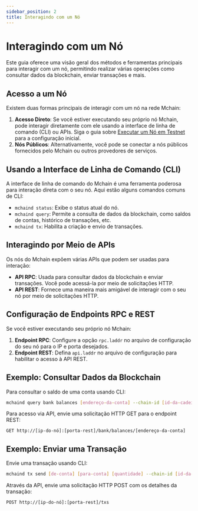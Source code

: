 ```yaml
---
sidebar_position: 2
title: Interagindo com um Nó
---
```


# Interagindo com um Nó

Este guia oferece uma visão geral dos métodos e ferramentas principais para interagir com um nó, permitindo realizar várias operações como consultar dados da blockchain, enviar transações e mais.

## Acesso a um Nó

Existem duas formas principais de interagir com um nó na rede Mchain:

1. **Acesso Direto**: Se você estiver executando seu próprio nó Mchain, pode interagir diretamente com ele usando a interface de linha de comando (CLI) ou APIs. Siga o guia sobre [Executar um Nó em Testnet](/docs/validate/joining-testnet) para a configuração inicial.
2. **Nós Públicos**: Alternativamente, você pode se conectar a nós públicos fornecidos pelo Mchain ou outros provedores de serviços.

## Usando a Interface de Linha de Comando (CLI)

A interface de linha de comando do Mchain é uma ferramenta poderosa para interação direta com o seu nó. Aqui estão alguns comandos comuns de CLI:

- `mchaind status`: Exibe o status atual do nó.
- `mchaind query`: Permite a consulta de dados da blockchain, como saldos de contas, histórico de transações, etc.
- `mchaind tx`: Habilita a criação e envio de transações.

## Interagindo por Meio de APIs

Os nós do Mchain expõem várias APIs que podem ser usadas para interação:

- **API RPC**: Usada para consultar dados da blockchain e enviar transações. Você pode acessá-la por meio de solicitações HTTP.
- **API REST**: Fornece uma maneira mais amigável de interagir com o seu nó por meio de solicitações HTTP.

## Configuração de Endpoints RPC e REST

Se você estiver executando seu próprio nó Mchain:

1. **Endpoint RPC**: Configure a opção `rpc.laddr` no arquivo de configuração do seu nó para o IP e porta desejados.
2. **Endpoint REST**: Defina `api.laddr` no arquivo de configuração para habilitar o acesso à API REST.

## Exemplo: Consultar Dados da Blockchain

Para consultar o saldo de uma conta usando CLI:

```bash
mchaind query bank balances [endereço-da-conta] --chain-id [id-da-cadeia]
```

Para acesso via API, envie uma solicitação HTTP GET para o endpoint REST:

```http
GET http://[ip-do-nó]:[porta-rest]/bank/balances/[endereço-da-conta]
```

## Exemplo: Enviar uma Transação

Envie uma transação usando CLI:

```bash
mchaind tx send [de-conta] [para-conta] [quantidade] --chain-id [id-da-cadeia] --from [nome-da-chave] --fees [taxa]
```

Através da API, envie uma solicitação HTTP POST com os detalhes da transação:

```http
POST http://[ip-do-nó]:[porta-rest]/txs
```
